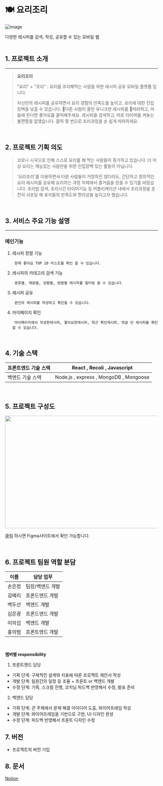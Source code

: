 # 🍽️ 요리조리

![image](https://user-images.githubusercontent.com/94670393/151375705-c7011e59-841d-4110-b1ca-c779d84bb46b.png)

다양한 레시피를 검색, 작성, 공유할 수 있는 모바일 웹
<br>
<br>

## 1. 프로젝트 소개

<hr/>

> **요리조리**
>
> "요리" + "조리" : 요리를 조리해먹는 사람을 위한 레시피 공유 모바일 플랫폼 입니다.
>
> 자신만의 레시피를 공유하면서 요리 경험의 만족도를 높이고, 요리에 대한 진입장벽을 낮출 수 있습니다.
> 다른 사람이 올린 유니크한 레시피를 따라하고, 마음에 든다면 좋아요를 클릭해주세요.
> 레시피을 검색하고, 따로 타이머를 켜놓는 불편함을 없앴습니다. 클릭 몇 번으로 조리과정을 손 쉽게 따라하세요.

<br>

## 2. 프로젝트 기획 의도

> 코로나 시국으로 인해 스스로 요리를 해 먹는 사람들이 증가하고 있습니다.
> 더 이상 요리는 재능있는 사람만을 위한 진입장벽 있는 활동이 아닙니다.
>
> '요리조리'를 이용하면서 다른 사람들이 거창하진 않더라도, 간단하고 창의적인 요리 레시피를 공유해 요리하는 과정 자체에서 즐거움을 얻을 수 있기를 바랐습니다.
> 조리법 검색, 조리시간 타이머기능 등 어플리케이션 내에서 조리과정을 온전히 서포팅 해 유저들의 만족도와 편리성을 높이고자 했습니다.

<br>

## 3. 서비스 주요 기능 설명

<hr>

### 메인기능

1. 레시피 정렬 기능
   ```
    현재 좋아요 TOP 10 리스트를 확인 할 수 있습니다.
   ```
2. 레시피의 카데고리 검색 기능

   ```
    종류별, 재료별, 상황별, 방법별 레시피를 필터링 할 수 있습니다.
   ```

3. 레시피 공유

   ```
    본인의 레시피를 작성하고 확인할 수 있습니다.
   ```

4. 마이페이지 확인
   ```
    마이페이지에서 작성한레시피, 좋아요한레시피, 최근 확인레시피, 댓글 단 레시피를 확인할 수 있습니다.
   ```

<br>

## 4. 기술 스택

| 프론트엔드 기술 스택 |      React , Recoli , Javascript       |
| -------------------- | :------------------------------------: |
| 백엔드 기술 스택     | Node.js , express , MongoDB , Mongoose |

<br>

## 5. 프로젝트 구성도

<img src="/uploads/06a29bcccf9b8ac837bc9a6c192a02e5/dddd.PNG"  width="700" height="370">


[클릭](https://www.figma.com/file/lk1GcrIT58iIcYYk2KBpzn/%EC%97%98%EB%A6%AC%EC%8A%A4-Team9?node-id=0%3A1) 하시면 Figma사이트에서 확인 가능합니다.

<br>

## 6. 프로젝트 팀원 역할 분담

| 이름   | 담당 업무        |
| ------ | ---------------- |
| 손은정 | 팀장/백엔드 개발 |
| 김예리 | 프론드엔드 개발  |
| 백두산 | 백엔드 개발      |
| 심은광 | 프론드엔드 개발  |
| 이의섭 | 백엔드 개발      |
| 홍의범 | 프론트엔드 개발  |

<br>

**멤버별 responsibility**

1. 프론트엔드 담당

- 기획 단계: 구체적인 설계와 지표에 따른 프로젝트 제안서 작성
- 개발 단계: 팀원간의 일정 등 조율 + 프론트 or 백엔드 개발
- 수정 단계: 기획, 스크럼 진행, 코치님 피드백 반영해서 수정, 발표 준비

2. 백엔드 담당

- 기획 단계: 큰 주제에서 문제 해결 아이디어 도출, 와이어프레임 작성
- 개발 단계: 와이어프레임을 기반으로 구현, UI 디자인 완성
- 수정 단계: 피드백 반영해서 프론트 디자인 수정

## 7. 버전

- 프로젝트의 버전 기입

## 8. 문서

[Notion](https://www.notion.so/elice/9-847410c596414205aecb426254b5afb0)
